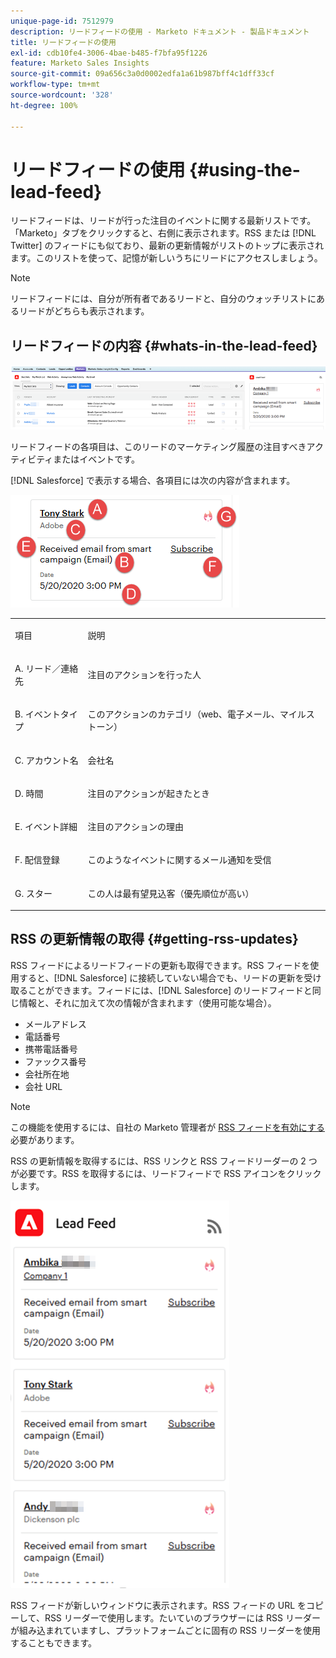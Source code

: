 ```yaml
---
unique-page-id: 7512979
description: リードフィードの使用 - Marketo ドキュメント - 製品ドキュメント
title: リードフィードの使用
exl-id: cdb10fe4-3006-4bae-b485-f7bfa95f1226
feature: Marketo Sales Insights
source-git-commit: 09a656c3a0d0002edfa1a61b987bff4c1dff33cf
workflow-type: tm+mt
source-wordcount: '328'
ht-degree: 100%

---
```


# リードフィードの使用 {#using-the-lead-feed}

リードフィードは、リードが行った注目のイベントに関する最新リストです。「Marketo」タブをクリックすると、右側に表示されます。RSS または [!DNL Twitter] のフィードにも似ており、最新の更新情報がリストのトップに表示されます。このリストを使って、記憶が新しいうちにリードにアクセスしましょう。

>[!NOTE]
>
>リードフィードには、自分が所有者であるリードと、自分のウォッチリストにあるリードがどちらも表示されます。

## リードフィードの内容 {#whats-in-the-lead-feed}

![](assets/using-the-lead-feed-1.png)

リードフィードの各項目は、このリードのマーケティング履歴の注目すべきアクティビティまたはイベントです。

[!DNL Salesforce] で表示する場合、各項目には次の内容が含まれます。

![](assets/using-the-lead-feed-2.png)

<table>
 <colgroup>
  <col>
  <col>
 </colgroup>
 <tbody>
  <tr>
   <td><p>項目</p></td>
   <td><p>説明</p></td>
  </tr>
  <tr>
   <td><p>A. リード／連絡先</p></td>
   <td><p>注目のアクションを行った人</p></td>
  </tr>
  <tr>
   <td><p>B. イベントタイプ</p></td>
   <td><p>このアクションのカテゴリ（web、電子メール、マイルストーン）</p></td>
  </tr>
  <tr>
   <td><p>C. アカウント名</p></td>
   <td><p>会社名</p></td>
  </tr>
  <tr>
   <td><p>D. 時間</p></td>
   <td><p>注目のアクションが起きたとき</p></td>
  </tr>
  <tr>
   <td><p>E. イベント詳細</p></td>
   <td><p>注目のアクションの理由</p></td>
  </tr>
  <tr>
   <td><p>F. 配信登録</p></td>
   <td><p>このようなイベントに関するメール通知を受信</p></td>
  </tr>
  <tr>
   <td><p>G. スター</p></td>
   <td><p>この人は最有望見込客（優先順位が高い）</p></td>
  </tr>
 </tbody>
</table>

## RSS の更新情報の取得 {#getting-rss-updates}

RSS フィードによるリードフィードの更新も取得できます。RSS フィードを使用すると、[!DNL Salesforce] に接続していない場合でも、リードの更新を受け取ることができます。フィードには、[!DNL Salesforce] のリードフィードと同じ情報と、それに加えて次の情報が含まれます（使用可能な場合）。

* メールアドレス
* 電話番号
* 携帯電話番号
* ファックス番号
* 会社所在地
* 会社 URL

>[!NOTE]
>
>この機能を使用するには、自社の Marketo 管理者が [RSS フィードを有効にする](/help/marketo/product-docs/marketo-sales-insight/msi-for-salesforce/features/msi-configuration-tab/enable-rss-for-sales-insight.md)必要があります。

RSS の更新情報を取得するには、RSS リンクと RSS フィードリーダーの 2 つが必要です。RSS を取得するには、リードフィードで RSS アイコンをクリックします。

![](assets/using-the-lead-feed-3.png)

RSS フィードが新しいウィンドウに表示されます。RSS フィードの URL をコピーして、RSS リーダーで使用します。たいていのブラウザーには RSS リーダーが組み込まれていますし、プラットフォームごとに固有の RSS リーダーを使用することもできます。
